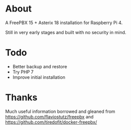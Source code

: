 # About

A FreePBX 15 + Asterix 18 installation for Raspberry Pi 4.

Still in very early stages and built with no security in mind. 

# Todo

* Better backup and restore 
* Try PHP 7
* Improve initial installation

# Thanks

Much useful information borrowed and gleaned from https://github.com/flaviostutz/freepbx and https://github.com/tiredofit/docker-freepbx/